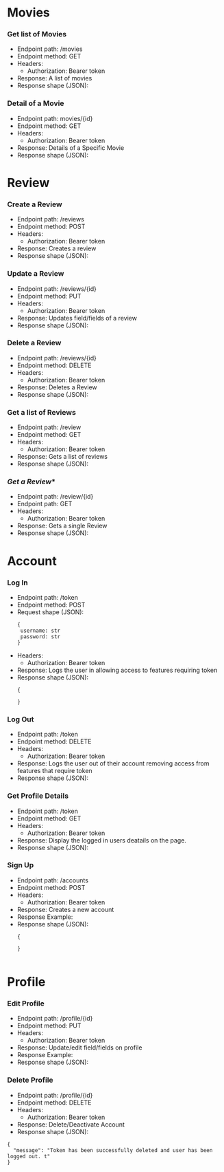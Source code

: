 
# **Movies**

### **Get list of Movies**
 * Endpoint path: /movies
 * Endpoint method: GET
 * Headers:
    * Authorization: Bearer token
 * Response: A list of movies
 * Response shape (JSON):

### **Detail of a Movie**
 * Endpoint path: movies/{id}
 * Endpoint method: GET
 * Headers:
    * Authorization: Bearer token
 * Response: Details of a Specific Movie
 * Response shape (JSON):

# Review

### **Create a Review**
 * Endpoint path: /reviews
 * Endpoint method: POST
 * Headers:
    * Authorization: Bearer token
 * Response: Creates a review
 * Response shape (JSON):

### **Update a Review**
 * Endpoint path: /reviews/{id}
 * Endpoint method: PUT
 * Headers:
    * Authorization: Bearer token
 * Response: Updates field/fields of a review
 * Response shape (JSON):

### **Delete a Review**
 * Endpoint path: /reviews/{id}
 * Endpoint method: DELETE
 * Headers:
    * Authorization: Bearer token
 * Response: Deletes a Review
 * Response shape (JSON):

### **Get a list of Reviews**
 * Endpoint path: /review
 * Endpoint method: GET
 * Headers:
    * Authorization: Bearer token
 * Response: Gets a list of reviews
 * Response shape (JSON):

### *Get a Review**
 * Endpoint path: /review/{id}
 * Endpoint path: GET
 * Headers:
    * Authorization: Bearer token
 * Response: Gets a single Review
 * Response shape (JSON):


# Account

### **Log In**
 * Endpoint path: /token
 * Endpoint method: POST
 * Request shape (JSON):
   ```
   {
    username: str
    password: str
   }

 * Headers:
    * Authorization: Bearer token
 * Response: Logs the user in allowing access to features requiring token
 * Response shape (JSON):
   ```
   {

   }

### **Log Out**
 * Endpoint path: /token
 * Endpoint method: DELETE
 * Headers:
    * Authorization: Bearer token
 * Response: Logs the user out of their account removing access from features that require token
 * Response shape (JSON):

### **Get Profile Details**
 * Endpoint path: /token
 * Endpoint method: GET
 * Headers:
    * Authorization: Bearer token
 * Response: Display the logged in users deatails on the page.
 * Response shape (JSON):

### **Sign Up**
 * Endpoint path: /accounts
 * Endpoint method: POST
 * Headers:
    * Authorization: Bearer token
 * Response: Creates a new account
 * Response Example:
 * Response shape (JSON):
   ```
   {

   }


# Profile

### **Edit Profile**
 * Endpoint path: /profile/{id}
 * Endpoint method: PUT
 * Headers:
    * Authorization: Bearer token
 * Response: Update/edit field/fields on profile
 * Response Example:
 * Response shape (JSON):

### **Delete Profile**
 * Endpoint path: /profile/{id}
 * Endpoint method: DELETE
 * Headers:
    * Authorization: Bearer token
 * Response: Delete/Deactivate Account
 * Response shape (JSON):
 ```
 {
   "message": "Token has been successfully deleted and user has been logged out. t"
 }
